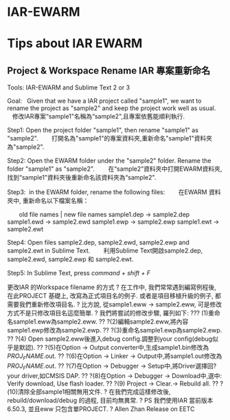 # IAR-EWARM

Tips about IAR EWARM
==========================


Project & Workspace Rename IAR 專案重新命名
-----------------------------------------

Tools:  IAR-EWARM and Sublime Text 2 or 3

Goal:   Given that we have a IAR project called "sample1", we want to rename the project as "sample2" and keep the project work well as usual.
        修改IAR專案“sample1"名稱為“sample2",且專案依舊能順利執行.

Step1:  Open the project folder "sample1", then rename "sample1" as "sample2". 
        打開名為"sample1"的專案資料夾,重新命名"sample1"資料夾為"sample2".
        
Step2:  Open the EWARM folder under the "sample2" folder. Rename the folder "sample1" as "sample2".
        在“sample2”資料夾中打開EWARM資料夾, 找到“sample1”資料夾後重新命名該資料夾為“sample2".
        
Step3:  in the EWARM folder, rename the following files:
        在EWARM 資料夾中, 重新命名以下檔案名稱：
        
        old file names  | new file names
        sample1.dep    -> sample2.dep
        sample1.ewd    -> sample2.ewd
        sample1.ewp    -> sample2.ewp
        sample1.ewt    -> sample2.ewt
        
Step4:  Open files sample2.dep, sample2.ewd, sample2.ewp and sample2.ewt in Sublime Text.
        利用Sublime Text開啟sample2.dep, sample2.ewd, sample2.ewp 和 sample2.ewt.
        
Step5:  In Sublime Text, press *command + shift + F*
        
        
更改IAR 的Workspace filename 的方式
?
在工作中, 我們常常遇到編寫例程後, 在此PROJECT 基礎上, 改寫為正式項目名的例子. 或者是項目移植升級的例子, 都需要我們重新修改項目名.
?
比方說, 從sample1.eww -> sample2.eww, 可是修改方式不是只修改項目名這麼簡單.
?
我們將嘗試的修改步驟, 羅列如下:
??? (1)重命名sample1.eww為sample2.eww. 
?? ?(2)編輯sample2.eww,將內容sample1.ewp修改為sample2.ewp. 
?? ?(3)重命名sample1.ewp為sample2.ewp. 
?? ?(4) Open sample2.eww後進入debug config.調整到your config(debug似乎是默認). 
?? ?(5)在Option -> Output converter中,生成sample1.bin修改為$PROJ_FNAME$.out. 
?? ?(6)在Option -> Linker -> Output中,將sample1.out修改為$PROJ_FNAME$.out. 
?? ?(7)在Option -> Debugger -> Setup中,將Driver選擇回? your driver,如CMSIS DAP. 
?? ?(8)在Option -> Debugger -> Download中,選中: Verify download, Use flash loader. 
?? ?(9) Project -> Clear.-> Rebuild all. 
?? ?(10)清除全部sample1相關無用文件.
?
在我們完成這樣修改後, rebuild/download/debug 的過程, 目前均無異常.
?
PS 我們使用IAR 當前版本6.50.3, 並且eww 只包含單PROJECT.
?
Allen Zhan
Release on EETC
